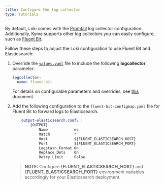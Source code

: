 ```yaml
---
title: Configure the log collector
type: Tutorials
---
```


By default, Loki comes with the [Promtail](https://github.com/grafana/loki) log collector configuration. Additionally, Kyma supports other log collectors you can easily configure, such as [Fluent Bit](https://fluentbit.io/).

Follow these steps to adjust the Loki configuration to use Fluent Bit and Elasticsearch:

1. Override the [`values.yaml`](https://github.com/kyma-project/kyma/blob/master/resources/logging/values.yaml) file to include the following **logcollector** parameter:

   ```yaml
   logcollector:
     name: fluent-bit
   ```

   For details on configurable parameters and overrides, see [this](/components/logging/#configuration-configuration) document.

2. Add the following configuration to the `fluent-bit-configmap.yaml` file for Fluent Bit to forward logs to Elasticsearch. 

   ```yaml
       output-elasticsearch.conf: |
           [OUTPUT]
               Name            es
               Match           *
               Host            ${FLUENT_ELASTICSEARCH_HOST}
               Port            ${FLUENT_ELASTICSEARCH_PORT}
               Logstash_Format On
               Replace_Dots    On
               Retry_Limit     False
   ```

   >**NOTE:** Configure **{FLUENT_ELASTICSEARCH_HOST}** and  **{FLUENT_ELASTICSEARCH_PORT}**  environment variables accordingly for your Elasticsearch deployment.
